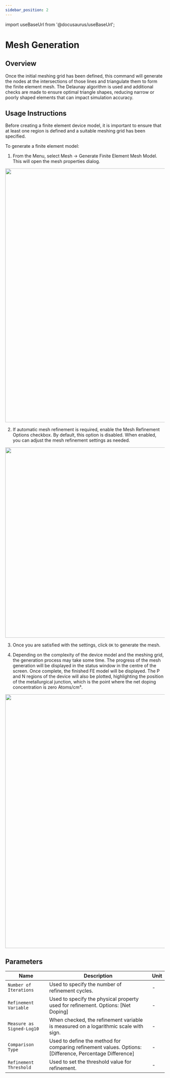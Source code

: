```yaml
---
sidebar_position: 2
---
```


import useBaseUrl from '@docusaurus/useBaseUrl';

# Mesh Generation

## Overview
Once the initial meshing grid has been defined, this command will generate the nodes at the intersections of those lines and triangulate them to form the finite element mesh. The Delaunay algorithm is used and additional checks are made to ensure optimal triangle shapes, reducing narrow or poorly shaped elements that can impact simulation accuracy.

## Usage Instructions
Before creating a finite element device model, it is important to ensure that at least one region is defined and a suitable meshing grid has been specified.

To generate a finite element model:
1. From the Menu, select Mesh -> Generate Finite Element Mesh Model. This will open the mesh properties dialog.

<p align="center">
  <img src={useBaseUrl('img/device-editor/finite-element-mesh/mesh-generation/01.png')} width="800"/>
</p>

2. If automatic mesh refinement is required, enable the Mesh Refinement Options checkbox. By default, this option is disabled. When enabled, you can adjust the mesh refinement settings as needed.

<p align="center">
  <img src={useBaseUrl('img/device-editor/finite-element-mesh/mesh-generation/02.png')} width="600"/>
</p>

3. Once you are satisfied with the settings, click `OK` to generate the mesh.

4. Depending on the complexity of the device model and the meshing grid, the generation process may take some time. The progress of the mesh generation will be displayed in the status window in the centre of the screen. Once complete, the finished FE model will be displayed. The P and N regions of the device will also be plotted, highlighting the position of the metallurgical junction, which is the point where the net doping concentration is zero Atoms/cm³.

<p align="center">
  <img src={useBaseUrl('img/device-editor/finite-element-mesh/mesh-generation/03.png')} width="800"/>
</p>

## Parameters

<div class="properties-table">

| Name                      | Description                                                                                             | Unit |
|---------------------------|---------------------------------------------------------------------------------------------------------|------|
| `Number of Iterations`    | Used to specify the number of refinement cycles.                                                        | -    |
| `Refinement Variable`     | Used to specify the physical property used for refinement. Options: [Net Doping]                        | -    |
| `Measure as Signed-Log10` | When checked, the refinement variable is measured on a logarithmic scale with sign.                     | -    |
| `Comparison Type`         | Used to define the method for comparing refinement values. Options: [Difference, Percentage Difference] | -    |
| `Refinement Threshold`    | Used to set the threshold value for refinement.                                                         | -    |

</div>